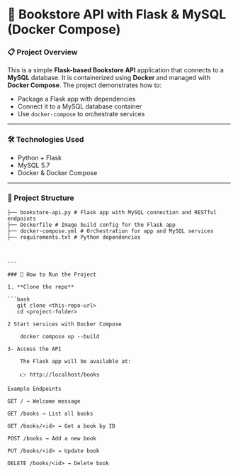# 📘 Bookstore API with Flask & MySQL (Docker Compose)

### 📋 Project Overview
This is a simple **Flask-based Bookstore API** application that connects to a **MySQL** database. It is containerized using **Docker** and managed with **Docker Compose**. The project demonstrates how to:
- Package a Flask app with dependencies
- Connect it to a MySQL database container
- Use `docker-compose` to orchestrate services

---

### 🛠 Technologies Used
- Python + Flask
- MySQL 5.7
- Docker & Docker Compose

---

### 📂 Project Structure

```
├── bookstore-api.py # Flask app with MySQL connection and RESTful endpoints
├── Dockerfile # Image build config for the Flask app
├── docker-compose.yml # Orchestration for app and MySQL services
├── requirements.txt # Python dependencies



---

### 🚀 How to Run the Project

1. **Clone the repo**  

```bash
   git clone <this-repo-url>
   cd <project-folder>
   
2 Start services with Docker Compose

	docker compose up --build
	
3- Access the API
	
	The Flask app will be available at:
	
	👉 http://localhost/books

Example Endpoints

GET / → Welcome message

GET /books → List all books

GET /books/<id> → Get a book by ID

POST /books → Add a new book

PUT /books/<id> → Update book

DELETE /books/<id> → Delete book
  
